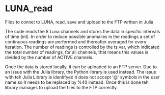 # LUNA_read
Files to connet to LUNA, read, save and upload to the FTP written in Julia

The code reads the 8 Luna channels and stores the data in specific intervals of time (int). In order to reduce possible anomalies in the readings a set of continuous readings are performed and thereafter averaged for every iteration.
The number of readings is controlled by the ts var, which indicated the total number of readings, for all channels, that means this values is divided by the number of ACTIVE channels. 

Once the data is stored locally, it can be uploaded to an FTP server. Due to an issue with the Julia library, the Python library is used instead. 
The issue with teh Julia Library is identifyed it does not accept '@' symbols in the user name so it needs to be replaced by %40 instead. Once this is done teh library manages to upload the files to the FTP correctly. 
